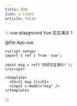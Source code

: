 ```yaml
---
title: 视频
icon: y-video
article: false
---
```


::: vue-playground Vue 交互演示 1

@file App.vue

```vue
<script setup>
import { ref } from 'vue';

const msg = ref('你好交互演示!');
</script>

<template>
  <h1>{{ msg }}</h1>
  <input v-model="msg" />
</template>
```

:::
